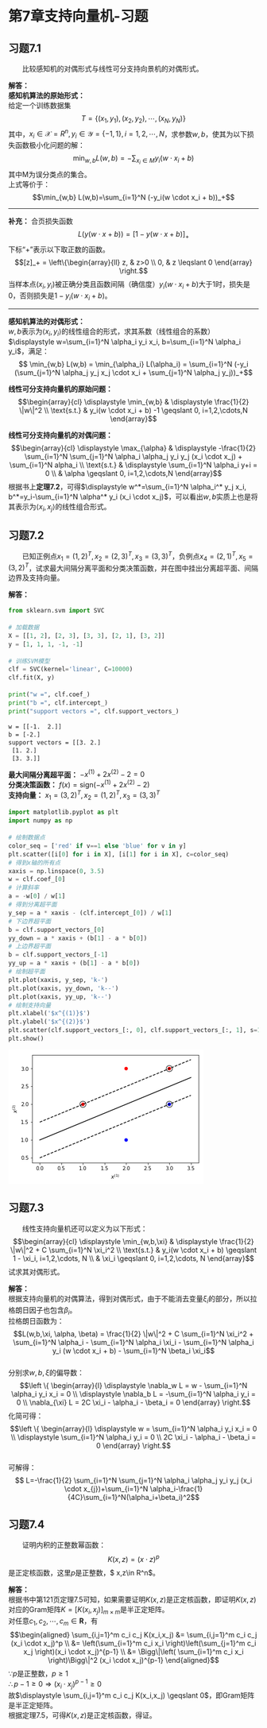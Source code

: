 # 第7章支持向量机-习题

## 习题7.1
&emsp;&emsp;比较感知机的对偶形式与线性可分支持向景机的对偶形式。

**解答：**  
**感知机算法的原始形式：**  
给定一个训练数据集$$T=\{(x_1,y_1),(x_2,y_2),\cdots,(x_N,y_N)\}$$其中，$x_i \in \mathcal{X} = R^n, y_i \in \mathcal{Y}=\{-1,1\}, i=1,2,\cdots,N$，求参数$w,b$，使其为以下损失函数极小化问题的解：$$\min_{w,b} L(w,b)=-\sum_{x_i \in M} y_i(w \cdot x_i + b)$$其中M为误分类点的集合。  
上式等价于：$$\min_{w,b} L(w,b)=\sum_{i=1}^N (-y_i(w \cdot x_i + b))_+$$

----

**补充：** 合页损失函数$$L(y(w \cdot x + b)) = [1-y(w \cdot x + b)]_+$$下标“+”表示以下取正数的函数。$$[z]_+ = \left\{\begin{array}{ll} z, & z>0 \\
0, & z \leqslant 0 
\end{array} \right.$$当样本点$(x_i,y_i)$被正确分类且函数间隔（确信度）$y_i(w \cdot x_i + b)$大于1时，损失是0，否则损失是$1-y_i(w \cdot x_i + b)$。

----

**感知机算法的对偶形式：**  
$w,b$表示为$\langle x_i,y_i \rangle$的线性组合的形式，求其系数（线性组合的系数）$\displaystyle w=\sum_{i=1}^N \alpha_i y_i x_i, b=\sum_{i=1}^N \alpha_i y_i$，满足：$$
\min_{w,b} L(w,b) = \min_{\alpha_i} L(\alpha_i) = \sum_{i=1}^N (-y_i (\sum_{j=1}^N \alpha_j y_j x_j \cdot x_i + \sum_{j=1}^N \alpha_j y_j))_+$$  

**线性可分支持向量机的原始问题：**  
$$\begin{array}{cl} 
\displaystyle \min_{w,b} & \displaystyle \frac{1}{2} \|w\|^2 \\
\text{s.t.} & y_i(w \cdot x_i + b) -1 \geqslant 0, i=1,2,\cdots,N
\end{array}$$  

**线性可分支持向量机的对偶问题：**  
$$\begin{array}{cl} 
\displaystyle \max_{\alpha} & \displaystyle -\frac{1}{2} \sum_{i=1}^N \sum_{j=1}^N \alpha_i \alpha_j y_i y_j (x_i \cdot x_j) + \sum_{i=1}^N 
alpha_i \\
\text{s.t.} & \displaystyle \sum_{i=1}^N \alpha_i y+i = 0 \\
& \alpha \geqslant 0, i=1,2,\cdots,N
\end{array}$$
根据书上**定理7.2**，可得$\displaystyle w^*=\sum_{i=1}^N \alpha_i^* y_j x_i, b^*=y_i-\sum_{i=1}^N \alpha^* y_i (x_i \cdot x_j)$，可以看出$w,b$实质上也是将其表示为$\langle x_i, x_j\rangle$的线性组合形式。

## 习题7.2

&emsp;&emsp;已知正例点$x_1=(1,2)^T,x_2=(2,3)^T,x_3=(3,3)^T$，负例点$x_4=(2,1)^T,x_5=(3,2)^T$，试求最大间隔分离平面和分类决策函数，并在图中挂出分离超平面、间隔边界及支持向量。  

**解答：**


```python
from sklearn.svm import SVC

# 加载数据
X = [[1, 2], [2, 3], [3, 3], [2, 1], [3, 2]]
y = [1, 1, 1, -1, -1]

# 训练SVM模型
clf = SVC(kernel='linear', C=10000)
clf.fit(X, y)

print("w =", clf.coef_)
print("b =", clf.intercept_)
print("support vectors =", clf.support_vectors_)
```

    w = [[-1.  2.]]
    b = [-2.]
    support vectors = [[3. 2.]
     [1. 2.]
     [3. 3.]]
    

**最大间隔分离超平面：** $-x^{(1)}+2x^{(2)}-2=0$  
**分类决策函数：** $f(x)=\text{sign}(-x^{(1)}+2x^{(2)}-2)$  
**支持向量：** $x_1=(3,2)^T,x_2=(1,2)^T, x_3=(3,3)^T$  


```python
import matplotlib.pyplot as plt
import numpy as np

# 绘制数据点
color_seq = ['red' if v==1 else 'blue' for v in y]
plt.scatter([i[0] for i in X], [i[1] for i in X], c=color_seq)
# 得到x轴的所有点
xaxis = np.linspace(0, 3.5)
w = clf.coef_[0]
# 计算斜率
a = -w[0] / w[1]
# 得到分离超平面
y_sep = a * xaxis - (clf.intercept_[0]) / w[1]
# 下边界超平面
b = clf.support_vectors_[0]
yy_down = a * xaxis + (b[1] - a * b[0])
# 上边界超平面
b = clf.support_vectors_[-1]
yy_up = a * xaxis + (b[1] - a * b[0])
# 绘制超平面
plt.plot(xaxis, y_sep, 'k-')
plt.plot(xaxis, yy_down, 'k--')
plt.plot(xaxis, yy_up, 'k--')
# 绘制支持向量
plt.xlabel('$x^{(1)}$')
plt.ylabel('$x^{(2)}$')
plt.scatter(clf.support_vectors_[:, 0], clf.support_vectors_[:, 1], s=150, facecolors='none', edgecolors='k')
plt.show()
```

![png](output_5_0.png)

## 习题7.3

&emsp;&emsp;线性支持向量机还可以定义为以下形式：$$\begin{array}{cl} 
\displaystyle \min_{w,b,\xi} & \displaystyle \frac{1}{2} \|w\|^2 + C \sum_{i=1}^N \xi_i^2 \\
\text{s.t.} & y_i(w \cdot x_i + b) \geqslant 1 - \xi_i, i=1,2,\cdots, N \\
& \xi_i \geqslant 0, i=1,2,\cdots, N
\end{array}$$试求其对偶形式。

**解答：**  
根据支持向量机的对偶算法，得到对偶形式，由于不能消去变量$\xi_i$的部分，所以拉格朗日因子也包含$\beta_i$。  
拉格朗日函数为：$$L(w,b,\xi, \alpha, \beta) = \frac{1}{2} \|w\|^2 + C \sum_{i=1}^N \xi_i^2 + \sum_{i=1}^N \alpha_i - \sum_{i=1}^N \alpha_i \xi_i - \sum_{i=1}^N \alpha_i y_i (w \cdot x_i + b) - \sum_{i=1}^N \beta_i \xi_i$$  
分别求$w,b,\xi$的偏导数：$$\left \{ \begin{array}{l}
\displaystyle \nabla_w L  = w - \sum_{i=1}^N \alpha_i y_i x_i = 0 \\ 
\displaystyle \nabla_b L  =  -\sum_{i=1}^N \alpha_i y_i = 0 \\
\nabla_{\xi} L  = 2C \xi_i - \alpha_i - \beta_i = 0 
\end{array} \right.$$化简可得：$$\left \{ \begin{array}{l}
\displaystyle w = \sum_{i=1}^N \alpha_i y_i x_i = 0 \\ 
\displaystyle \sum_{i=1}^N \alpha_i y_i = 0 \\
2C \xi_i - \alpha_i - \beta_i = 0 
\end{array} \right.$$  
可解得：$$
L=-\frac{1}{2} \sum_{i=1}^N \sum_{j=1}^N \alpha_i \alpha_j y_i y_j (x_i \cdot x_{j})+\sum_{i=1}^N \alpha_i-\frac{1}{4C}\sum_{i=1}^N(\alpha_i+\beta_i)^2$$

## 习题7.4

&emsp;&emsp;证明内积的正整数幂函数：$$K(x,z)=(x\cdot z)^p$$是正定核函数，这里$p$是正整数，$ x,z\in R^n$。

**解答：**  
根据书中第121页定理7.5可知，如果需要证明$K(x,z)$是正定核函数，即证明$K(x,z)$对应的Gram矩阵$K=\left[ K(x_i,x_j) \right]_{m \times m}$是半正定矩阵。  
对任意$c_1,c_2,\cdots,c_m \in \mathbf{R}$，有$$\begin{aligned} 
\sum_{i,j=1}^m c_i c_j K(x_i,x_j) 
&= \sum_{i,j=1}^m c_i c_j (x_i \cdot x_j)^p \\
&= \left(\sum_{i=1}^m c_i x_i \right)\left(\sum_{j=1}^m c_i x_j \right)(x_i \cdot x_j)^{p-1} \\
&= \Bigg\|\left( \sum_{i=1}^m c_i x_i \right)\Bigg\|^2 (x_i \cdot x_j)^{p-1}
\end{aligned}$$
$\because p$是正整数，$p \geqslant 1$  
$\therefore p-1 \geqslant 0 \Rightarrow (x_i \cdot x_j)^{p-1} \geqslant 0$  
故$\displaystyle \sum_{i,j=1}^m c_i c_j K(x_i,x_j) \geqslant 0$，即Gram矩阵是半正定矩阵。  
根据定理7.5，可得$K(x,z)$是正定核函数，得证。
